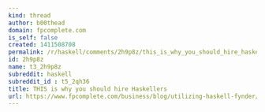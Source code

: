 ```yaml
---
kind: thread
author: b00thead
domain: fpcomplete.com
is_self: false
created: 1411508708
permalink: /r/haskell/comments/2h9p8z/this_is_why_you_should_hire_haskellers/
id: 2h9p8z
name: t3_2h9p8z
subreddit: haskell
subreddit_id : t5_2qh36
title: THIS is why you should hire Haskellers
url: https://www.fpcomplete.com/business/blog/utilizing-haskell-fynder/
---
```



